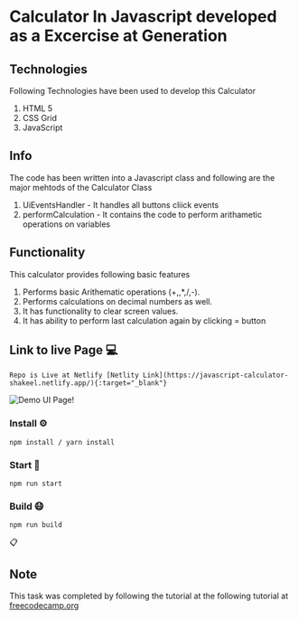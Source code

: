 # Calculator In Javascript developed as a Excercise at Generation

## Technologies

Following Technologies have been used to develop this Calculator

1. HTML 5
2. CSS Grid
3. JavaScript

## Info

The code has been written into a Javascript class and following are the major mehtods of the Calculator Class

1.  UiEventsHandler - It handles all buttons cliick events
2.  performCalculation - It contains the code to perform arithametic operations on variables

## Functionality

This calculator provides following basic features

1. Performs basic Arithematic operations (+,,\*,/,-).
2. Performs calculations on decimal numbers as well.
3. It has functionality to clear screen values.
4. It has ability to perform last calculation again by clicking = button

## Link to live Page :computer:

```
Repo is Live at Netlify [Netlity Link](https://javascript-calculator-shakeel.netlify.app/){:target="_blank"}
```

![Demo UI Page!](/demo.gif "Landing Page")

### Install ⚙️

```
npm install / yarn install
```

### Start 🏃

```
npm run start
```

### Build 😷

```
npm run build
```

:clipboard:

## Note

This task was completed by following the tutorial at the following tutorial at [freecodecamp.org](https://zellwk.com/blog/calculator-part-3/)
